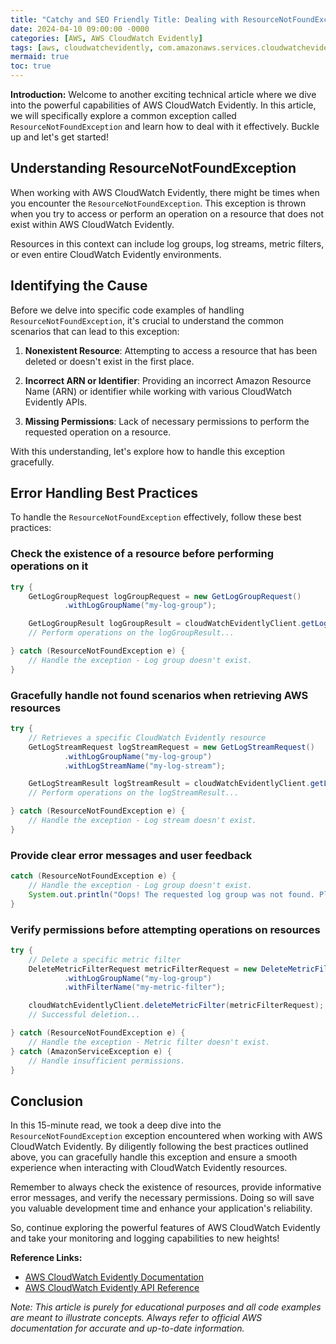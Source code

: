 ```yaml
---
title: "Catchy and SEO Friendly Title: Dealing with ResourceNotFoundException in AWS CloudWatch Evidently"
date: 2024-04-10 09:00:00 -0000
categories: [AWS, AWS CloudWatch Evidently]
tags: [aws, cloudwatchevidently, com.amazonaws.services.cloudwatchevidently.model]
mermaid: true
toc: true
---
```



**Introduction:**
Welcome to another exciting technical article where we dive into the powerful capabilities of AWS CloudWatch Evidently. In this article, we will specifically explore a common exception called `ResourceNotFoundException` and learn how to deal with it effectively. Buckle up and let's get started!

## Understanding ResourceNotFoundException

When working with AWS CloudWatch Evidently, there might be times when you encounter the `ResourceNotFoundException`. This exception is thrown when you try to access or perform an operation on a resource that does not exist within AWS CloudWatch Evidently.

Resources in this context can include log groups, log streams, metric filters, or even entire CloudWatch Evidently environments.

## Identifying the Cause

Before we delve into specific code examples of handling `ResourceNotFoundException`, it's crucial to understand the common scenarios that can lead to this exception:

1. **Nonexistent Resource**: Attempting to access a resource that has been deleted or doesn't exist in the first place.

2. **Incorrect ARN or Identifier**: Providing an incorrect Amazon Resource Name (ARN) or identifier while working with various CloudWatch Evidently APIs.

3. **Missing Permissions**: Lack of necessary permissions to perform the requested operation on a resource.

With this understanding, let's explore how to handle this exception gracefully.

## Error Handling Best Practices

To handle the `ResourceNotFoundException` effectively, follow these best practices:

### Check the existence of a resource before performing operations on it
```java
try {
    GetLogGroupRequest logGroupRequest = new GetLogGroupRequest()
            .withLogGroupName("my-log-group");

    GetLogGroupResult logGroupResult = cloudWatchEvidentlyClient.getLogGroup(logGroupRequest);
    // Perform operations on the logGroupResult...

} catch (ResourceNotFoundException e) {
    // Handle the exception - Log group doesn't exist.
}
```

### Gracefully handle not found scenarios when retrieving AWS resources
```java
try {
    // Retrieves a specific CloudWatch Evidently resource
    GetLogStreamRequest logStreamRequest = new GetLogStreamRequest()
            .withLogGroupName("my-log-group")
            .withLogStreamName("my-log-stream");

    GetLogStreamResult logStreamResult = cloudWatchEvidentlyClient.getLogStream(logStreamRequest);
    // Perform operations on the logStreamResult...

} catch (ResourceNotFoundException e) {
    // Handle the exception - Log stream doesn't exist.
}
```

### Provide clear error messages and user feedback
```java
catch (ResourceNotFoundException e) {
    // Handle the exception - Log group doesn't exist.
    System.out.println("Oops! The requested log group was not found. Please provide a valid log group name.");
}
```

### Verify permissions before attempting operations on resources
```java
try {
    // Delete a specific metric filter
    DeleteMetricFilterRequest metricFilterRequest = new DeleteMetricFilterRequest()
            .withLogGroupName("my-log-group")
            .withFilterName("my-metric-filter");

    cloudWatchEvidentlyClient.deleteMetricFilter(metricFilterRequest);
    // Successful deletion...

} catch (ResourceNotFoundException e) {
    // Handle the exception - Metric filter doesn't exist.
} catch (AmazonServiceException e) {
    // Handle insufficient permissions.
}
```

## Conclusion

In this 15-minute read, we took a deep dive into the `ResourceNotFoundException` exception encountered when working with AWS CloudWatch Evidently. By diligently following the best practices outlined above, you can gracefully handle this exception and ensure a smooth experience when interacting with CloudWatch Evidently resources.

Remember to always check the existence of resources, provide informative error messages, and verify the necessary permissions. Doing so will save you valuable development time and enhance your application's reliability.

So, continue exploring the powerful features of AWS CloudWatch Evidently and take your monitoring and logging capabilities to new heights!

**Reference Links:**
- [AWS CloudWatch Evidently Documentation](https://docs.aws.amazon.com/cloudwatch/)
- [AWS CloudWatch Evidently API Reference](https://docs.aws.amazon.com/cloudwatch/api/)

*Note: This article is purely for educational purposes and all code examples are meant to illustrate concepts. Always refer to official AWS documentation for accurate and up-to-date information.*